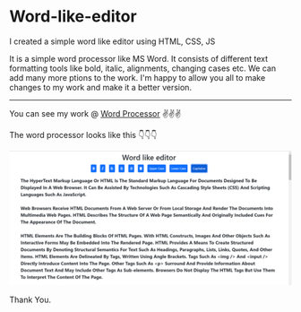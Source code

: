 # Word-like-editor
I created a simple word like editor using HTML, CSS, JS

It is a simple word processor like MS Word. It consists of different text formatting tools like bold, italic, alignments, changing cases etc. We can add many more ptions to the work. I'm happy to allow you all to make changes to my work and make it a better version.

---
You can see my work @ [Word Processor](https://chandana-23.github.io/Word-like-editor/) ✌✌✌

The word processor looks like this 👇👇👇

![Demo](https://github.com/Chandana-23/Word-like-editor/blob/master/Word%20like%20editor/demo.png)

Thank You.
